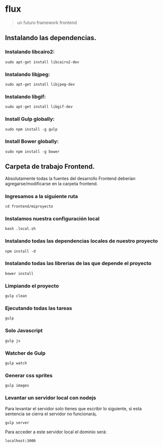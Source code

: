 # flux

> un futuro framework frontend

## Instalando las dependencias.

### Instalando libcairo2:

```
sudo apt-get install libcairo2-dev
```

### Instalando libjpeg:

```
sudo apt-get install libjpeg-dev
```

### Instalando libgif:

```
sudo apt-get install libgif-dev
```

### Install Gulp globally:

```
sudo npm install -g gulp
```

### Install Bower globally:

```
sudo npm install -g bower
```

## Carpeta de trabajo Frontend.

Absolutamente todas la fuentes del desarrollo Frontend deberían agregarse/modificarse en la carpeta frontend.

### Ingresamos a la siguiente ruta

```
cd frontend/miproyecto
```

### Instalamos nuestra configuración local

```
bash .local.sh
```

### Instalando todas las dependencias locales de nuestro proyecto

```
npm install -d
```

### Instalando todas las librerias de las que depende el proyecto

```
bower install
```

### Limpiando el proyecto

```
gulp clean
```

### Ejecutando todas las tareas

```
gulp
```

### Solo Javascript

```
gulp js
```

### Watcher de Gulp

```
gulp watch
```

### Generar css sprites

```
gulp images
```

### Levantar un servidor local con nodejs

Para levantar el servidor solo tienes que escribir lo siguiente,
si esta sentencia se cierra el servidor no funcionará¡.

```
gulp server
```

Para acceder a este servidor local el dominio será:

```
localhost:3000
```


